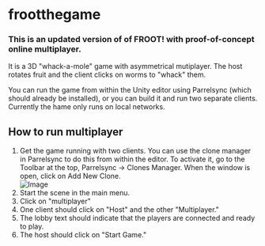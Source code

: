 # frootthegame

### This is an updated version of of FROOT! with proof-of-concept online multiplayer.

It is a 3D "whack-a-mole" game with asymmetrical mutiplayer. The host rotates fruit and the client clicks on worms to "whack" them.  

You can run the game from within the Unity editor using Parrelsync (which should already be installed), or you can build it and run two separate clients.  
Currently the hame only runs on local networks.

## How to run multiplayer
1. Get the game running with two clients. You can use the clone manager in Parrelsync to do this from within the editor.
   To activate it, go to the Toolbar at the top, Parrelsync -> Clones Manager. When the window is open, click on Add New Clone.  
   ![Image](https://i.imgur.com/WwmaX8K.png)
3. Start the scene in the main menu.
4. Click on "multiplayer"
5. One client should click on "Host" and the other "Multiplayer."
6. The lobby text should indicate that the players are connected and ready to play.
7. The host should click on "Start Game."

